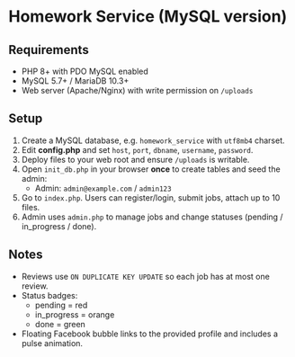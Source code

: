 # Homework Service (MySQL version)

## Requirements
- PHP 8+ with PDO MySQL enabled
- MySQL 5.7+ / MariaDB 10.3+
- Web server (Apache/Nginx) with write permission on `/uploads`

## Setup
1. Create a MySQL database, e.g. `homework_service` with `utf8mb4` charset.
2. Edit **config.php** and set `host`, `port`, `dbname`, `username`, `password`.
3. Deploy files to your web root and ensure `/uploads` is writable.
4. Open `init_db.php` in your browser **once** to create tables and seed the admin:
   - Admin: `admin@example.com` / `admin123`
5. Go to `index.php`. Users can register/login, submit jobs, attach up to 10 files.
6. Admin uses `admin.php` to manage jobs and change statuses (pending / in_progress / done).

## Notes
- Reviews use `ON DUPLICATE KEY UPDATE` so each job has at most one review.
- Status badges:
  - pending = red
  - in_progress = orange
  - done = green
- Floating Facebook bubble links to the provided profile and includes a pulse animation.
